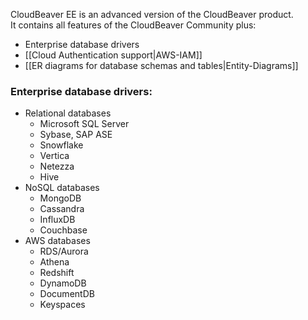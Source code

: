 CloudBeaver EE is an advanced version of the CloudBeaver product.  
It contains all features of the CloudBeaver Community plus:
- Enterprise database drivers
- [[Cloud Authentication support|AWS-IAM]]
- [[ER diagrams for database schemas and tables|Entity-Diagrams]]

### Enterprise database drivers:

- Relational databases
   - Microsoft SQL Server
   - Sybase, SAP ASE
   - Snowflake
   - Vertica
   - Netezza
   - Hive
- NoSQL databases
   - MongoDB
   - Cassandra
   - InfluxDB
   - Couchbase
- AWS databases
   - RDS/Aurora
   - Athena
   - Redshift
   - DynamoDB
   - DocumentDB
   - Keyspaces